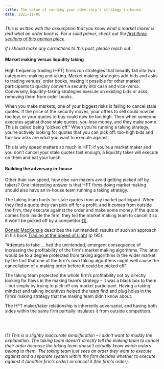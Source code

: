 ```yaml
---
title: The value of running your adversary's strategy in-house
date: 2021-11-06
---
```


_This is written with the assumption that you know what a market maker is and what an order book is. For a solid primer, check out the [first three sections of this opinion piece](https://a16z.com/2021/02/17/payment-for-order-flow/)._

_If I should make any corrections to this post, please reach out._

#### Market making versus liquidity taking

High frequency trading (HFT) firms run strategies that broadly fall into two categories: making and taking. Market making strategies add bids and asks to trading venues’ order books, making it possible for other market participants to quickly convert a security into cash and vice-versa. Conversely, liquidity-taking strategies execute on existing bids or asks, removing them from order books.

When you make markets, one of your biggest risks is failing to cancel stale quotes. If the price of the security moves, your offers to sell could now be too low, or your quotes to buy could now be too high. Then when someone executes against those stale quotes, you lose money, and they make some. This is called being “picked off.” When you’re running a taking strategy, you’re actively looking for quotes that you can pick off: too-high bids and too-low asks are what you want to execute against.

This is why speed matters so much in HFT: if you’re a market maker and you don’t cancel your stale quotes fast enough, a liquidity taker will execute on them and eat your lunch.

#### Building the adversary in-house

Other than raw speed, how else can makers avoid getting picked off by takers? One interesting answer is that HFT firms doing market making should also have an in-house team running a taking strategy.

The taking team hunts for stale quotes from any market participant. When they find a quote they can pick off for a profit, and it comes from outside the firm, they execute against the order and make some money. If the quote comes from inside the firm, they tell the market making team to cancel it so it won’t be picked off by a competitor [[1]](blog/value-of-in-house-adversary/index.html#note). 

[Donald MacKenzie](https://www.sps.ed.ac.uk/staff/donald-mackenzie) describes the (unintended) results of such an approach in his book [Trading at the Speed of Light](https://press.princeton.edu/books/hardcover/9780691211381/trading-at-the-speed-of-light) (p 195):

<p class="quote">
“Attempts to take ... had the unintended, emergent consequence of increasing the profitability of the firm's market making algorithms. The latter would be to a degree protected from taking algorithms in the wider market by the fact that one of the firm's own taking algorithms might well cause the cancellation of a making order before it could be picked off"
</p>

The taking team protected the whole firm’s profitability not by directly looking for flaws in the making team’s strategy – it was a black box to them – but simply by trying to pick off any market participant. Having a taking mindset and taking incentives helped the team find and plug holes in the firm’s making strategy that the making team didn’t know about.

The HFT maker/taker relationship is inherently adversarial, and having both sides within the same firm partially insulates it from outside competitors.

<br>
<br>

[1]<i id="note">
This is a slightly inaccurate simplification – I didn’t want to muddy the explanation. The taking team doesn’t directly tell the making team to cancel their order because the taking team doesn't actually know which orders belong to them. The taking team just sees an order they want to execute against and a separate system within the firm decides whether to execute against it (another firm’s order) or cancel it (the firm's order).
</i>
